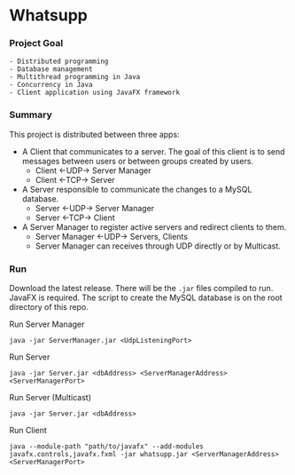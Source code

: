 # Whatsupp
### Project Goal
    - Distributed programming
    - Database management
    - Multithread programming in Java
    - Concurrency in Java
    - Client application using JavaFX framework

### Summary
This project is distributed between three apps:
- A Client that communicates to a server. The goal of this client is to send messages between users
or between groups created by users.
    - Client <-UDP-> Server Manager
    - Client <-TCP-> Server
- A Server responsible to communicate the changes to a MySQL database.
    - Server <-UDP-> Server Manager
    - Server <-TCP-> Client
- A Server Manager to register active servers and redirect clients to them.
    - Server Manager <-UDP-> Servers, Clients
    - Server Manager can receives through UDP directly or by Multicast.

### Run
Download the latest release. There will be the `.jar` files compiled to run.
JavaFX is required.
The script to create the MySQL database is on the root directory of this repo.

Run Server Manager
```
java -jar ServerManager.jar <UdpListeningPort>
```

Run Server
```
java -jar Server.jar <dbAddress> <ServerManagerAddress> <ServerManagerPort>
```

Run Server (Multicast)
```
java -jar Server.jar <dbAddress>
```

Run Client
```
java --module-path "path/to/javafx" --add-modules javafx.controls,javafx.fxml -jar whatsupp.jar <ServerManagerAddress> <ServerManagerPort>
```

